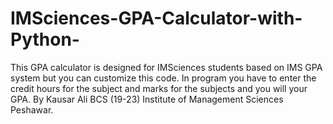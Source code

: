 # IMSciences-GPA-Calculator-with-Python-
This GPA calculator is designed for IMSciences students based on IMS GPA system but you can customize this code. In program you have to enter the credit hours for the subject and marks for the subjects and you will your GPA.
By Kausar Ali
BCS (19-23)
Institute of Management Sciences Peshawar.
